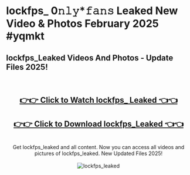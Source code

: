 # lockfps_ 0𝚗𝚕𝚢*𝚏𝚊𝚗𝚜 Leaked New Video & Photos February 2025 #yqmkt

<h2>lockfps_Leaked Videos And Photos - Update Files 2025!</h2>
<br>
<div align="center">
<h2><a href="https://mediaupload.pro?title=lockfps_&ref=11F" rel="nofollow">👉👉 Click to Watch lockfps_ Leaked 👈👈</a></h2>
<h2><a href="https://mediaupload.pro?title=lockfps_&ref=11F" rel="nofollow">👉👉 Click to Download lockfps_Leaked 👈👈</a></h2>
<br>
Get lockfps_leaked and all content. Now you can access all videos and pictures of lockfps_leaked. New Updated Files 2025!
<br>
<br>
<a href="https://mediaupload.pro?title=lockfps_&ref=11F" rel="nofollow" data-target="animated-image.originalLink"><img src="https://i.ibb.co/Gkj2r4b/banner.png" alt="lockfps_leaked" style="max-width: 100%; display: inline-block;" data-target="animated-image.originalImage"></a>
</div>
<br>

